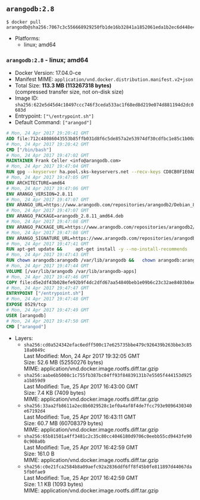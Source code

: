 ## `arangodb:2.8`

```console
$ docker pull arangodb@sha256:7067c3c556668929250fb1de16b32841a1852061eda1b2ec6d448e4a648643e5
```

-	Platforms:
	-	linux; amd64

### `arangodb:2.8` - linux; amd64

-	Docker Version: 17.04.0-ce
-	Manifest MIME: `application/vnd.docker.distribution.manifest.v2+json`
-	Total Size: **113.3 MB (113267318 bytes)**  
	(compressed transfer size, not on-disk size)
-	Image ID: `sha256:622e5d45d4c10497ccc746f3ceda533ac1f68ed8d219e074d881194d2dc0683d`
-	Entrypoint: `["\/entrypoint.sh"]`
-	Default Command: `["arangod"]`

```dockerfile
# Mon, 24 Apr 2017 19:20:41 GMT
ADD file:712c48086043553b85ffb031d8f6c5de857a2e53974df30cdfbc1e85c1b00a25 in / 
# Mon, 24 Apr 2017 19:20:42 GMT
CMD ["/bin/bash"]
# Mon, 24 Apr 2017 19:47:02 GMT
MAINTAINER Frank Celler <info@arangodb.com>
# Mon, 24 Apr 2017 19:47:04 GMT
RUN gpg --keyserver ha.pool.sks-keyservers.net --recv-keys CD8CB0F1E0AD5B52E93F41E7EA93F5E56E751E9B
# Mon, 24 Apr 2017 19:47:05 GMT
ENV ARCHITECTURE=amd64
# Mon, 24 Apr 2017 19:47:06 GMT
ENV ARANGO_VERSION=2.8.11
# Mon, 24 Apr 2017 19:47:07 GMT
ENV ARANGO_URL=https://www.arangodb.com/repositories/arangodb2/Debian_8.0
# Mon, 24 Apr 2017 19:47:07 GMT
ENV ARANGO_PACKAGE=arangodb_2.8.11_amd64.deb
# Mon, 24 Apr 2017 19:47:08 GMT
ENV ARANGO_PACKAGE_URL=https://www.arangodb.com/repositories/arangodb2/Debian_8.0/amd64/arangodb_2.8.11_amd64.deb
# Mon, 24 Apr 2017 19:47:08 GMT
ENV ARANGO_SIGNATURE_URL=https://www.arangodb.com/repositories/arangodb2/Debian_8.0/amd64/arangodb_2.8.11_amd64.deb.asc
# Mon, 24 Apr 2017 19:47:41 GMT
RUN apt-get update &&     apt-get install -y --no-install-recommends         libgoogle-perftools4         ca-certificates         pwgen         wget     &&     rm -rf /var/lib/apt/lists/* &&     wget ${ARANGO_SIGNATURE_URL} &&           wget ${ARANGO_PACKAGE_URL} &&             gpg --verify ${ARANGO_PACKAGE}.asc &&     dpkg -i ${ARANGO_PACKAGE} &&     sed -ri         -e 's!127\.0\.0\.1!0.0.0.0!g'         -e 's!^(file\s*=).*!\1 -!'         -e 's!^#\s*uid\s*=.*!uid = arangodb!'         -e 's!^#\s*gid\s*=.*!gid = arangodb!'         /etc/arangodb/arangod.conf     &&     apt-get purge -y --auto-remove ca-certificates wget &&     rm -f ${ARANGO_PACKAGE}*
# Mon, 24 Apr 2017 19:47:43 GMT
RUN chown arangodb:arangodb /var/lib/arangodb &&   chown arangodb:arangodb /var/lib/arangodb-apps
# Mon, 24 Apr 2017 19:47:44 GMT
VOLUME [/var/lib/arangodb /var/lib/arangodb-apps]
# Mon, 24 Apr 2017 19:47:46 GMT
COPY file:d5e2df43b028efe92b9f4dc2dfd67aa54840beb1e09b6c23c32ae8403b0ae7e4 in /entrypoint.sh 
# Mon, 24 Apr 2017 19:47:47 GMT
ENTRYPOINT ["/entrypoint.sh"]
# Mon, 24 Apr 2017 19:47:48 GMT
EXPOSE 8529/tcp
# Mon, 24 Apr 2017 19:47:49 GMT
USER [arangodb]
# Mon, 24 Apr 2017 19:47:50 GMT
CMD ["arangod"]
```

-	Layers:
	-	`sha256:cd0a524342efac6edff500c17e625735bbe479c926439b263bbe3c8518a0849c`  
		Last Modified: Mon, 24 Apr 2017 19:32:05 GMT  
		Size: 52.6 MB (52550276 bytes)  
		MIME: application/vnd.docker.image.rootfs.diff.tar.gzip
	-	`sha256:aabe6b5008c1c755fb387bc04ff93f84839131b7e5505f444153d925a1b859d9`  
		Last Modified: Tue, 25 Apr 2017 16:43:00 GMT  
		Size: 7.4 KB (7409 bytes)  
		MIME: application/vnd.docker.image.rootfs.diff.tar.gzip
	-	`sha256:33aa2fb8611a2ec8b6029528c1ef0a4af8f4de7fcc793e9896430340e67192d4`  
		Last Modified: Tue, 25 Apr 2017 16:43:11 GMT  
		Size: 60.7 MB (60708379 bytes)  
		MIME: application/vnd.docker.image.rootfs.diff.tar.gzip
	-	`sha256:65b81501a4ff3481c2c35c80cc4046180d9706c0eebb55cd9443fe900c908a0b`  
		Last Modified: Tue, 25 Apr 2017 16:42:59 GMT  
		Size: 161.0 B  
		MIME: application/vnd.docker.image.rootfs.diff.tar.gzip
	-	`sha256:c0e21fca2584b8a09aefc92a2836ddf6ff8f45b0fe811897d44067da5fb0fae9`  
		Last Modified: Tue, 25 Apr 2017 16:42:59 GMT  
		Size: 1.1 KB (1093 bytes)  
		MIME: application/vnd.docker.image.rootfs.diff.tar.gzip
